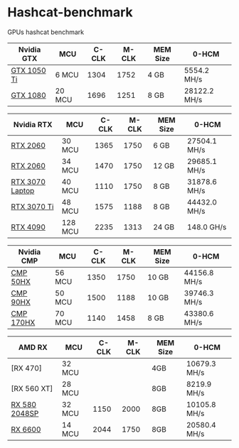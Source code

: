 # Hashcat-benchmark

GPUs hashcat benchmark


| Nvidia GTX  | MCU | C-CLK | M-CLK | MEM Size |  0-HCM |
| --- | --- | --- | --- | --- | --- |
| [GTX 1050 Ti](https://github.com/AndryhaMSK/Hashcat-benchmark/blob/main/Nvidia%20GTX%201050%20Ti%204%20GB%2C%206MCU) | 6 MCU | 1304 | 1752 | 4 GB | 5554.2 MH/s |
| [GTX 1080](https://github.com/AndryhaMSK/Hashcat-benchmark/blob/main/Nvidia%20GTX%201080%208%20GB%2C%2020MCU) | 20 MCU | 1696 | 1251 | 8 GB | 28122.2 MH/s |


| Nvidia RTX  | MCU | C-CLK | M-CLK | MEM Size |  0-HCM |
| --- | --- | --- | --- | --- | --- |
| [RTX 2060](https://github.com/AndryhaMSK/Hashcat-benchmark/blob/main/Nvidia%20RTX%202060%206%20GB%2C%2030MCU) | 30 MCU | 1365 | 1750 | 6 GB | 27504.1 MH/s |
| [RTX 2060](https://github.com/AndryhaMSK/Hashcat-benchmark/blob/main/Nvidia%20RTX%202060%2012%20GB%2C%2034MCU) | 34 MCU | 1470 | 1750 | 12 GB | 29685.1 MH/s |
| [RTX 3070 Laptop](https://github.com/AndryhaMSK/Hashcat-benchmark/blob/main/Nvidia%20RTX%203070%20Laptop%208%20GB%2C%2040MCU) | 40 MCU | 1110 | 1750 | 8 GB | 31878.6 MH/s |
| [RTX 3070 Ti](https://github.com/AndryhaMSK/Hashcat-benchmark/blob/main/Nvidia%20RTX%203070%20Ti%208%20GB%2C%2048MCU) | 48 MCU | 1575 | 1188 | 8 GB | 44432.0 MH/s |
| [RTX 4090](https://github.com/AndryhaMSK/Hashcat-benchmark/blob/main/Nvidia%20RTX%204090%2024%20GB%2C%20128MCU) | 128 MCU | 2235 | 1313 | 24 GB | 148.0 GH/s |


| Nvidia CMP  | MCU | C-CLK | M-CLK | MEM Size |  0-HCM |
| --- | --- | --- | --- | --- | --- |
| [CMP 50HX](https://github.com/AndryhaMSK/Hashcat-benchmark/blob/main/Nvidia%20CMP%2050HX%2010%20GB%2C%2056MCU) | 56 MCU | 1350 | 1750 | 10 GB | 44156.8 MH/s |
| [CMP 90HX](https://github.com/AndryhaMSK/Hashcat-benchmark/blob/main/Nvidia%20CMP%2050HX%2010%20GB%2C%2056MCU) | 50 MCU | 1500 | 1188 | 10 GB | 39746.3 MH/s |
| [CMP 170HX](https://github.com/AndryhaMSK/Hashcat-benchmark/blob/main/Nvidia%20CMP%20170HX%208%20GB%2C%2070MCU.txt) | 70 MCU | 1140 | 1458 | 8 GB | 43380.6 MH/s |

| AMD RX  | MCU | C-CLK | M-CLK | MEM Size |  0-HCM |
| --- | --- | --- | --- | --- | --- |
| [RX 470] | 32 MCU ||| 4GB | 10679.3 MH/s |
| [RX 560 XT] | 28 MCU ||| 8GB | 8219.9 MH/s |
| [RX 580 2048SP](https://github.com/AndryhaMSK/Hashcat-benchmark/blob/main/AMD/AMD%20RX%20580%202048SP%2C%2032MCU) | 32 MCU | 1150 | 2000 | 8GB | 10105.8 MH/s |
| [RX 6600](https://github.com/AndryhaMSK/Hashcat-benchmark/blob/main/AMD/AMD%20RX%206600%208%20GB%2C%2014MCU) | 14 MCU | 2044 | 1750 | 8GB | 20580.4 MH/s |
